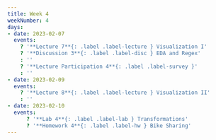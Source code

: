 ```yaml
---
title: Week 4
weekNumber: 4
days:
- date: 2023-02-07
  events:
    ? '**Lecture 7**{: .label .label-lecture } Visualization I'
    ? '**Discussion 3**{: .label .label-disc } EDA and Regex' 
    : ''
    ? '**Lecture Participation 4**{: .label .label-survey }'
    : ''
- date: 2023-02-09
  events:
    ? '**Lecture 8**{: .label .label-lecture } Visualization II'
    : ''
- date: 2023-02-10
  events:
      ? '**Lab 4**{: .label .label-lab } Transformations'
      ? '**Homework 4**{: .label .label-hw } Bike Sharing'
---
```

